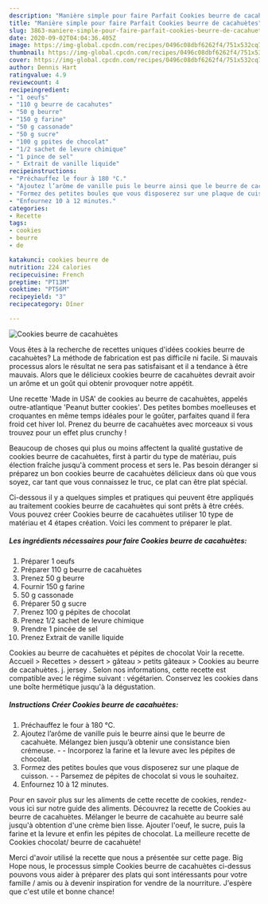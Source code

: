 ```yaml
---
description: "Manière simple pour faire Parfait Cookies beurre de cacahuètes"
title: "Manière simple pour faire Parfait Cookies beurre de cacahuètes"
slug: 3863-maniere-simple-pour-faire-parfait-cookies-beurre-de-cacahuetes
date: 2020-09-02T04:04:36.405Z
image: https://img-global.cpcdn.com/recipes/0496c08dbf6262f4/751x532cq70/cookies-beurre-de-cacahuetes-photo-principale-de-la-recette.jpg
thumbnail: https://img-global.cpcdn.com/recipes/0496c08dbf6262f4/751x532cq70/cookies-beurre-de-cacahuetes-photo-principale-de-la-recette.jpg
cover: https://img-global.cpcdn.com/recipes/0496c08dbf6262f4/751x532cq70/cookies-beurre-de-cacahuetes-photo-principale-de-la-recette.jpg
author: Dennis Hart
ratingvalue: 4.9
reviewcount: 4
recipeingredient:
- "1 oeufs"
- "110 g beurre de cacahutes"
- "50 g beurre"
- "150 g farine"
- "50 g cassonade"
- "50 g sucre"
- "100 g ppites de chocolat"
- "1/2 sachet de levure chimique"
- "1 pince de sel"
- " Extrait de vanille liquide"
recipeinstructions:
- "Préchauffez le four à 180 °C."
- "Ajoutez l’arôme de vanille puis le beurre ainsi que le beurre de cacahuète. Mélangez bien jusqu’à obtenir une consistance bien crémeuse.  Incorporez la farine et la levure avec les pépites de chocolat."
- "Formez des petites boules que vous disposerez sur une plaque de cuisson.  Parsemez de pépites de chocolat si vous le souhaitez."
- "Enfournez 10 à 12 minutes."
categories:
- Recette
tags:
- cookies
- beurre
- de

katakunci: cookies beurre de 
nutrition: 224 calories
recipecuisine: French
preptime: "PT13M"
cooktime: "PT56M"
recipeyield: "3"
recipecategory: Dîner

---
```



![Cookies beurre de cacahuètes](https://img-global.cpcdn.com/recipes/0496c08dbf6262f4/751x532cq70/cookies-beurre-de-cacahuetes-photo-principale-de-la-recette.jpg)

Vous êtes à la recherche de recettes uniques d'idées cookies beurre de cacahuètes? La méthode de fabrication est pas difficile ni facile. Si mauvais processus alors le résultat ne sera pas satisfaisant et il a tendance à être mauvais. Alors que le délicieux cookies beurre de cacahuètes devrait avoir un arôme et un goût qui obtenir provoquer notre appétit.

Une recette &#39;Made in USA&#39; de cookies au beurre de cacahuètes, appelés outre-atlantique &#39;Peanut butter cookies&#39;. Des petites bombes moelleuses et croquantes en même temps idéales pour le goûter, parfaites quand il fera froid cet hiver lol. Prenez du beurre de cacahuètes avec morceaux si vous trouvez pour un effet plus crunchy !

Beaucoup de choses qui plus ou moins affectent la qualité gustative de cookies beurre de cacahuètes, first à partir du type de matériau, puis élection fraîche jusqu'à comment process et sers le. Pas besoin déranger si préparez un bon cookies beurre de cacahuètes délicieux dans où que vous soyez, car tant que vous connaissez le truc, ce plat can être plat spécial.


Ci-dessous il y a quelques simples et pratiques qui peuvent être appliqués au traitement cookies beurre de cacahuètes qui sont prêts à être créés. Vous pouvez créer Cookies beurre de cacahuètes utiliser 10 type de matériau et 4 étapes création. Voici les comment to préparer le plat.

<!--inarticleads1-->

##### Les ingrédients nécessaires pour faire Cookies beurre de cacahuètes:

1. Préparer 1 oeufs
1. Préparer 110 g beurre de cacahuètes
1. Prenez 50 g beurre
1. Fournir 150 g farine
1.  50 g cassonade
1. Préparer 50 g sucre
1. Prenez 100 g pépites de chocolat
1. Prenez 1/2 sachet de levure chimique
1. Prendre 1 pincée de sel
1. Prenez  Extrait de vanille liquide


Cookies au beurre de cacahuètes et pépites de chocolat Voir la recette. Accueil &gt; Recettes &gt; dessert &gt; gâteau &gt; petits gâteaux &gt; Cookies au beurre de cacahuètes. j. jersey . Selon nos informations, cette recette est compatible avec le régime suivant : végétarien. Conservez les cookies dans une boîte hermétique jusqu&#39;à la dégustation. 

<!--inarticleads2-->

##### Instructions Créer Cookies beurre de cacahuètes:

1. Préchauffez le four à 180 °C.
1. Ajoutez l’arôme de vanille puis le beurre ainsi que le beurre de cacahuète. Mélangez bien jusqu’à obtenir une consistance bien crémeuse. -  - Incorporez la farine et la levure avec les pépites de chocolat.
1. Formez des petites boules que vous disposerez sur une plaque de cuisson. -  - Parsemez de pépites de chocolat si vous le souhaitez.
1. Enfournez 10 à 12 minutes.


Pour en savoir plus sur les aliments de cette recette de cookies, rendez-vous ici sur notre guide des aliments. Découvrez la recette de Cookies au beurre de cacahuètes. Mélanger le beurre de cacahuète au beurre salé jusqu&#39;à obtention d&#39;une crème bien lisse. Ajouter l&#39;oeuf, le sucre, puis la farine et la levure et enfin les pépites de chocolat. La meilleure recette de Cookies chocolat/ beurre de cacahuète! 


Merci d'avoir utilisé la recette que nous a présentée sur cette page. Big Hope nous, le processus simple Cookies beurre de cacahuètes ci-dessus pouvons vous aider à préparer des plats qui sont intéressants pour votre famille / amis ou à devenir inspiration for vendre de la nourriture. J'espère que c'est utile et bonne chance!
